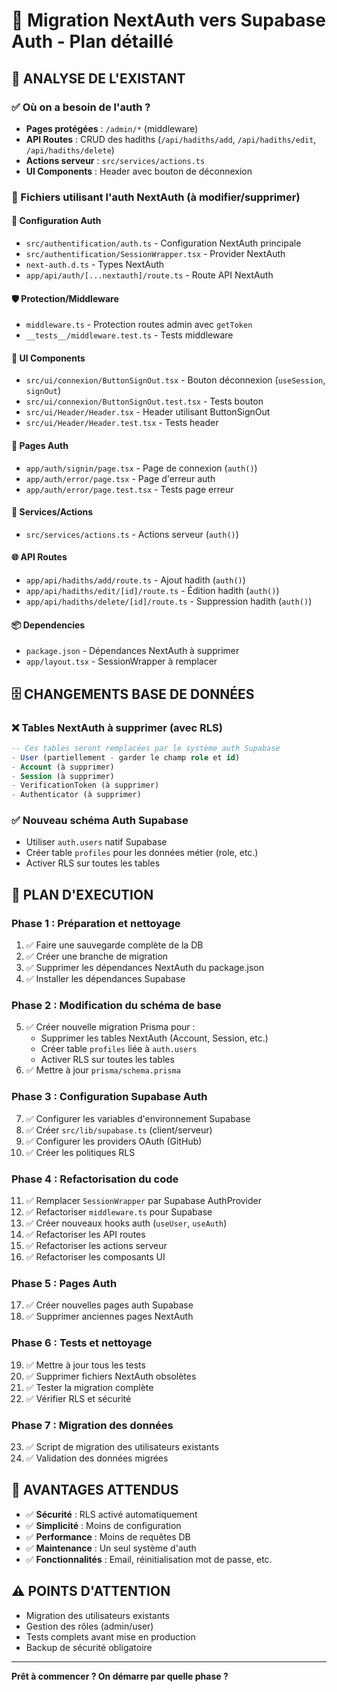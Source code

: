 # 🔄 Migration NextAuth vers Supabase Auth - Plan détaillé

## 📍 ANALYSE DE L'EXISTANT

### ✅ Où on a besoin de l'auth ?
- **Pages protégées** : `/admin/*` (middleware)
- **API Routes** : CRUD des hadiths (`/api/hadiths/add`, `/api/hadiths/edit`, `/api/hadiths/delete`)
- **Actions serveur** : `src/services/actions.ts`
- **UI Components** : Header avec bouton de déconnexion

### 📁 Fichiers utilisant l'auth NextAuth (à modifier/supprimer)

#### **🔐 Configuration Auth**
- `src/authentification/auth.ts` - Configuration NextAuth principale
- `src/authentification/SessionWrapper.tsx` - Provider NextAuth
- `next-auth.d.ts` - Types NextAuth
- `app/api/auth/[...nextauth]/route.ts` - Route API NextAuth

#### **🛡️ Protection/Middleware**
- `middleware.ts` - Protection routes admin avec `getToken`
- `__tests__/middleware.test.ts` - Tests middleware

#### **🎨 UI Components**
- `src/ui/connexion/ButtonSignOut.tsx` - Bouton déconnexion (`useSession`, `signOut`)
- `src/ui/connexion/ButtonSignOut.test.tsx` - Tests bouton
- `src/ui/Header/Header.tsx` - Header utilisant ButtonSignOut
- `src/ui/Header/Header.test.tsx` - Tests header

#### **📄 Pages Auth**
- `app/auth/signin/page.tsx` - Page de connexion (`auth()`)
- `app/auth/error/page.tsx` - Page d'erreur auth
- `app/auth/error/page.test.tsx` - Tests page erreur

#### **🔧 Services/Actions**
- `src/services/actions.ts` - Actions serveur (`auth()`)

#### **🌐 API Routes**
- `app/api/hadiths/add/route.ts` - Ajout hadith (`auth()`)
- `app/api/hadiths/edit/[id]/route.ts` - Édition hadith (`auth()`)
- `app/api/hadiths/delete/[id]/route.ts` - Suppression hadith (`auth()`)

#### **📦 Dependencies**
- `package.json` - Dépendances NextAuth à supprimer
- `app/layout.tsx` - SessionWrapper à remplacer

## 🗄️ CHANGEMENTS BASE DE DONNÉES

### ❌ Tables NextAuth à supprimer (avec RLS)
```sql
-- Ces tables seront remplacées par le système auth Supabase
- User (partiellement - garder le champ role et id)
- Account (à supprimer)
- Session (à supprimer) 
- VerificationToken (à supprimer)
- Authenticator (à supprimer)
```

### ✅ Nouveau schéma Auth Supabase
- Utiliser `auth.users` natif Supabase
- Créer table `profiles` pour les données métier (role, etc.)
- Activer RLS sur toutes les tables

## 🔄 PLAN D'EXECUTION

### **Phase 1 : Préparation et nettoyage**
1. ✅ Faire une sauvegarde complète de la DB
2. ✅ Créer une branche de migration
3. ✅ Supprimer les dépendances NextAuth du package.json
4. ✅ Installer les dépendances Supabase

### **Phase 2 : Modification du schéma de base**
5. ✅ Créer nouvelle migration Prisma pour :
   - Supprimer les tables NextAuth (Account, Session, etc.)
   - Créer table `profiles` liée à `auth.users`
   - Activer RLS sur toutes les tables
6. ✅ Mettre à jour `prisma/schema.prisma`

### **Phase 3 : Configuration Supabase Auth**
7. ✅ Configurer les variables d'environnement Supabase
8. ✅ Créer `src/lib/supabase.ts` (client/serveur)
9. ✅ Configurer les providers OAuth (GitHub)
10. ✅ Créer les politiques RLS

### **Phase 4 : Refactorisation du code**
11. ✅ Remplacer `SessionWrapper` par Supabase AuthProvider
12. ✅ Refactoriser `middleware.ts` pour Supabase
13. ✅ Créer nouveaux hooks auth (`useUser`, `useAuth`)
14. ✅ Refactoriser les API routes
15. ✅ Refactoriser les actions serveur
16. ✅ Refactoriser les composants UI

### **Phase 5 : Pages Auth**
17. ✅ Créer nouvelles pages auth Supabase
18. ✅ Supprimer anciennes pages NextAuth

### **Phase 6 : Tests et nettoyage**
19. ✅ Mettre à jour tous les tests
20. ✅ Supprimer fichiers NextAuth obsolètes
21. ✅ Tester la migration complète
22. ✅ Vérifier RLS et sécurité

### **Phase 7 : Migration des données**
23. ✅ Script de migration des utilisateurs existants
24. ✅ Validation des données migrées

## 🚀 AVANTAGES ATTENDUS

- ✅ **Sécurité** : RLS activé automatiquement
- ✅ **Simplicité** : Moins de configuration
- ✅ **Performance** : Moins de requêtes DB
- ✅ **Maintenance** : Un seul système d'auth
- ✅ **Fonctionnalités** : Email, réinitialisation mot de passe, etc.

## ⚠️ POINTS D'ATTENTION

- Migration des utilisateurs existants
- Gestion des rôles (admin/user)
- Tests complets avant mise en production
- Backup de sécurité obligatoire

---
**Prêt à commencer ? On démarre par quelle phase ?**
